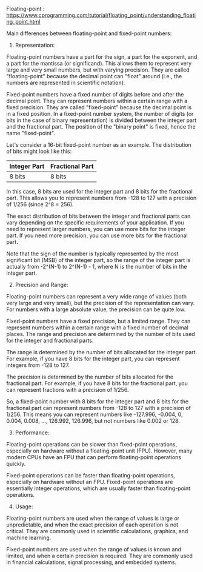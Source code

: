 Floating-point : https://www.cprogramming.com/tutorial/floating_point/understanding_floating_point.html

Main differences between floating-point and fixed-point numbers:

1. Representation:

Floating-point numbers have a part for the sign, a part for the exponent, and a part for the mantissa (or significand). This allows them to represent very large and very small numbers, but with varying precision. They are called "floating-point" because the decimal point can "float" around (i.e., the numbers are represented in scientific notation).

Fixed-point numbers have a fixed number of digits before and after the decimal point. They can represent numbers within a certain range with a fixed precision. They are called "fixed-point" because the decimal point is in a fixed position.
In a fixed-point number system, the number of digits (or bits in the case of binary representation) is divided between the integer part and the fractional part. The position of the "binary point" is fixed, hence the name "fixed-point".

Let's consider a 16-bit fixed-point number as an example. The distribution of bits might look like this:

| Integer Part | Fractional Part |
|--------------|-----------------|
| 8 bits       | 8 bits          |

In this case, 8 bits are used for the integer part and 8 bits for the fractional part. This allows you to represent numbers from -128 to 127 with a precision of 1/256 (since 2^8 = 256).

The exact distribution of bits between the integer and fractional parts can vary depending on the specific requirements of your application. If you need to represent larger numbers, you can use more bits for the integer part. If you need more precision, you can use more bits for the fractional part.

Note that the sign of the number is typically represented by the most significant bit (MSB) of the integer part, so the range of the integer part is actually from -2^(N-1) to 2^(N-1) - 1, where N is the number of bits in the integer part.

2. Precision and Range:

Floating-point numbers can represent a very wide range of values (both very large and very small), but the precision of the representation can vary. For numbers with a large absolute value, the precision can be quite low.

Fixed-point numbers have a fixed precision, but a limited range. They can represent numbers within a certain range with a fixed number of decimal places. The range and precision are determined by the number of bits used for the integer and fractional parts.

The range is determined by the number of bits allocated for the integer part. For example, if you have 8 bits for the integer part, you can represent integers from -128 to 127.

The precision is determined by the number of bits allocated for the fractional part. For example, if you have 8 bits for the fractional part, you can represent fractions with a precision of 1/256.

So, a fixed-point number with 8 bits for the integer part and 8 bits for the fractional part can represent numbers from -128 to 127 with a precision of 1/256. This means you can represent numbers like -127.996, -0.004, 0, 0.004, 0.008, ..., 126.992, 126.996, but not numbers like 0.002 or 128.

3. Performance:

Floating-point operations can be slower than fixed-point operations, especially on hardware without a floating-point unit (FPU). However, many modern CPUs have an FPU that can perform floating-point operations quickly.

Fixed-point operations can be faster than floating-point operations, especially on hardware without an FPU. Fixed-point operations are essentially integer operations, which are usually faster than floating-point operations.

4. Usage:

Floating-point numbers are used when the range of values is large or unpredictable, and when the exact precision of each operation is not critical. They are commonly used in scientific calculations, graphics, and machine learning.

Fixed-point numbers are used when the range of values is known and limited, and when a certain precision is required. They are commonly used in financial calculations, signal processing, and embedded systems.